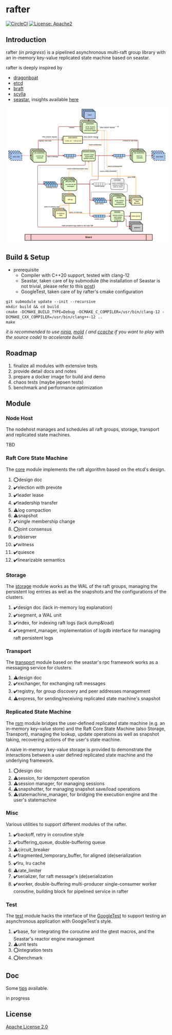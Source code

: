 # rafter

[![CircleCI](https://dl.circleci.com/status-badge/img/gh/JasonYuchen/seastar_playground/tree/circleci-project-setup.svg?style=svg)](https://dl.circleci.com/status-badge/redirect/gh/JasonYuchen/seastar_playground/tree/circleci-project-setup)
[![License: Apache2](https://img.shields.io/github/license/JasonYuchen/seastar_playground)](https://github.com/JasonYuchen/seastar_playground/blob/master/LICENSE)

## Introduction

rafter (*in progress*) is a pipelined asynchronous multi-raft group library with an in-memory key-value replicated state
machine based on seastar.

rafter is deeply inspired by

- [dragonboat](https://github.com/lni/dragonboat)
- [etcd](https://github.com/etcd-io/etcd)
- [braft](https://github.com/baidu/braft)
- [scylla](https://github.com/scylladb/scylla)
- [seastar](https://github.com/scylladb/seastar), insights
  available [here](https://github.com/JasonYuchen/notes/tree/master/seastar)

![rafter](rafter.drawio.png)

## Build & Setup

- prerequisite
  - Compiler with C++20 support, tested with clang-12
  - Seastar, taken care of by submodule (the installation of Seastar is not trivial, please refer to
    this [post](https://github.com/JasonYuchen/notes/blob/master/seastar/Setup.md))
  - GoogleTest, taken care of by rafter's cmake configuration

```shell
git submodule update --init --recursive
mkdir build && cd build
cmake -DCMAKE_BUILD_TYPE=Debug -DCMAKE_C_COMPILER=/usr/bin/clang-12 -DCMAKE_CXX_COMPILER=/usr/bin/clang++-12 ..
make
```

*it is recommended to use [ninja](https://github.com/ninja-build/ninja), [mold](https://github.com/rui314/mold) (
and [ccache](https://github.com/ccache/ccache) if you want to play with the source code) to accelerate build.*

## Roadmap

1. finalize all modules with extensive tests
2. provide detail docs and notes
3. prepare a docker image for build and demo
4. chaos tests (maybe jepsen tests)
5. benchmark and performance optimization

## Module

### Node Host

The nodehost manages and schedules all raft groups, storage, transport and replicated state machines.

TBD

### Raft Core State Machine

The [core](core/README.md) module implements the raft algorithm based on the etcd's design.

1. ⭕design doc
2. ✔️election with prevote
3. ✔️leader lease
4. ✔️leadership transfer
5. ⚠️log compaction
6. ⚠️snapshot
7. ✔️single membership change
8. ⭕joint consensus
9. ✔️observer
10. ✔️witness
11. ✔️quiesce
12. ✔️linearizable semantics

### Storage

The [storage](storage/README.md) module works as the WAL of the raft groups, managing the persistent log entries as well
as the snapshots and the configurations of the clusters.

1. ✔️design doc (lack in-memory log explanation)
2. ✔️segment, a WAL unit
3. ✔️index, for indexing raft logs (lack dump&load)
4. ✔️segment_manager, implementation of logdb interface for managing raft persistent logs

### Transport

The [transport](transport/README.md) module based on the seastar's rpc framework works as a messaging service for
clusters.

1. ⚠️design doc
2. ✔️exchanger, for exchanging raft messages
3. ✔️registry, for group discovery and peer addresses management
4. ⚠️express, for sending/receiving replicated state machine's snapshot

### Replicated State Machine

The [rsm](rsm/README.md) module bridges the user-defined replicated state machine (e.g. an in-memory key-value
store) and the Raft Core State Machine (also Storage, Transport), managing the lookup, update operations as well as
snapshot taking, recovering actions of the user's state machine.

A naive in-memory key-value storage is provided to demonstrate the interactions between a user
defined replicated state machine and the underlying framework.

1. ⭕design doc
2. ⚠️session, for idempotent operation
3. ⚠️session manager, for managing sessions
4. ⚠️snapshotter, for managing snapshot save/load operations
5. ⚠️statemachine_manager, for bridging the execution engine and the user's statemachine

### Misc

Various utilities to support different modules of the rafter.

1. ✔️backoff, retry in coroutine style
2. ✔️buffering_queue, double-buffering queue
3. ⚠️circuit_breaker
4. ✔️fragmented_temporary_buffer, for aligned (de)serialization
5. ✔️lru, lru cache
6. ⚠️rate_limiter
7. ✔️serializer, for raft message's (de)serialization
8. ✔️worker, double-buffering multi-producer single-consumer worker coroutine, building block for pipelined service in
   rafter

### Test

The [test](test/README.md) module hacks the interface of the [GoogleTest](https://github.com/google/googletest) to
support testing an asynchronous application with GoogleTest's style.

1. ✔️base, for integrating the coroutine and the gtest macros, and the Seastar's reactor engine management
2. ⚠️unit tests
3. ⭕integration tests
4. ⭕benchmark

## Doc

Some [tips](doc/tips.md) available.

in progress

## License

[Apache License 2.0](LICENSE)
